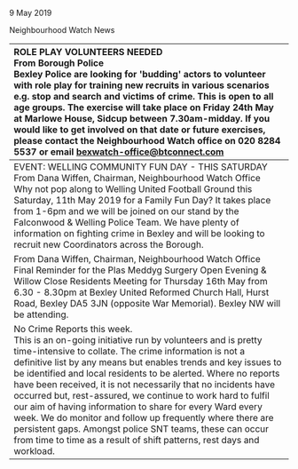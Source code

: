 9 May 2019

Neighbourhood Watch News

| ROLE PLAY VOLUNTEERS NEEDED <br>From Borough Police <br>Bexley Police are looking for 'budding' actors to volunteer with role play for training new recruits in various scenarios e.g. stop and search and victims of crime. This is open to all age groups. The exercise will take place on Friday 24th May at Marlowe House, Sidcup between 7.30am-midday. If you would like to get involved on that date or future exercises, please contact the Neighbourhood Watch office on 020 8284 5537 or email bexwatch-office@btconnect.com                                                                                                                                                    |
| :---------------------------------------------------------------------------------------------------------------------------------------------------------------------------------------------------------------------------------------------------------------------------------------------------------------------------------------------------------------------------------------------------------------------------------------------------------------------------------------------------------------------------------------------------------------------------------------------------------------------------------------------------------------------------------------- |
| EVENT: WELLING COMMUNITY FUN DAY - THIS SATURDAY <br>From Dana Wiffen, Chairman, Neighbourhood Watch Office <br>Why not pop along to Welling United Football Ground this Saturday, 11th May 2019 for a Family Fun Day? It takes place from 1-6pm and we will be joined on our stand by the Falconwood & Welling Police Team. We have plenty of information on fighting crime in Bexley and will be looking to recruit new Coordinators across the Borough.                                                                                                                                                                                                                                |
| From Dana Wiffen, Chairman, Neighbourhood Watch Office <br>Final Reminder for the Plas Meddyg Surgery Open Evening & Willow Close Residents Meeting for Thursday 16th May from 6.30 - 8.30pm at Bexley United Reformed Church Hall, Hurst Road, Bexley DA5 3JN (opposite War Memorial). Bexley NW will be attending.                                                                                                                                                                                                                                                                                                                                                                      |
| No Crime Reports this week. <br>This is an on-going initiative run by volunteers and is pretty time-intensive to collate. The crime information is not a definitive list by any means but enables trends and key issues to be identified and local residents to be alerted. Where no reports have been received, it is not necessarily that no incidents have occurred but, rest-assured, we continue to work hard to fulfil our aim of having information to share for every Ward every week. We do monitor and follow up frequently where there are persistent gaps. Amongst police SNT teams, these can occur from time to time as a result of shift patterns, rest days and workload. |
